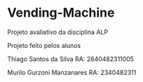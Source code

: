 # Vending-Machine
Projeto avaliativo da disciplina ALP

Projeto feito  pelos  alunos

Thiago Santos da Silva  RA: 2840482311005

Murilo Gurzoni  Manzanares RA: 2340482311
